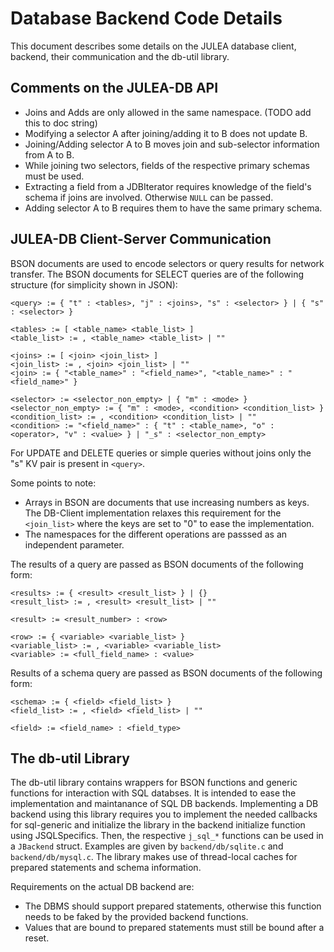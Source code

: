 # Database Backend Code Details

This document describes some details on the JULEA database client, backend, their communication and the db-util library.

## Comments on the JULEA-DB API

- Joins and Adds are only allowed in the same namespace. (TODO add this to doc string)
- Modifying a selector A after joining/adding it to B does not update B.
- Joining/Adding selector A to B moves join and sub-selector information from A to B.
- While joining two selectors, fields of the respective primary schemas must be used.
- Extracting a field from a JDBIterator requires knowledge of the field's schema if joins are involved. Otherwise `NULL` can be passed.
- Adding selector A to B requires them to have the same primary schema.

## JULEA-DB Client-Server Communication

BSON documents are used to encode selectors or query results for network transfer.
The BSON documents for SELECT queries are of the following structure (for simplicity shown in JSON):

```text
<query> := { "t" : <tables>, "j" : <joins>, "s" : <selector> } | { "s" : <selector> }

<tables> := [ <table_name> <table_list> ]
<table_list> := , <table_name> <table_list> | ""

<joins> := [ <join> <join_list> ]
<join_list> := , <join> <join_list> | ""
<join> := { "<table_name>" : "<field_name>", "<table_name>" : "<field_name>" }

<selector> := <selector_non_empty> | { "m" : <mode> }
<selector_non_empty> := { "m" : <mode>, <condition> <condition_list> }
<condition_list> := , <condition> <condition_list> | ""
<condition> := "<field_name>" : { "t" : <table_name>, "o" : <operator>, "v" : <value> } | "_s" : <selector_non_empty>
```

For UPDATE and DELETE queries or simple queries without joins only the "s" KV pair is present in `<query>`.

Some points to note:

- Arrays in BSON are documents that use increasing numbers as keys.
  The DB-Client implementation relaxes this requirement for the `<join_list>` where the keys are set to "0" to ease the implementation.
- The namespaces for the different operations are passsed as an independent parameter.

The results of a query are passed as BSON documents of the following form:

```text
<results> := { <result> <result_list> } | {}
<result_list> := , <result> <result_list> | ""

<result> := <result_number> : <row>

<row> := { <variable> <variable_list> }
<variable_list> := , <variable> <variable_list>
<variable> := <full_field_name> : <value>
```

Results of a schema query are passed as BSON documents of the following form:

```text
<schema> := { <field> <field_list> }
<field_list> := , <field> <field_list> | ""

<field> := <field_name> : <field_type>
```

## The db-util Library

The db-util library contains wrappers for BSON functions and generic functions for interaction with SQL databses.
It is intended to ease the implementation and maintanance of SQL DB backends.
Implementing a DB backend using this library requires you to implement the needed callbacks for sql-generic and initialize the library in the backend initialize function using JSQLSpecifics.
Then, the respective `j_sql_*` functions can be used in a `JBackend` struct.
Examples are given by `backend/db/sqlite.c` and `backend/db/mysql.c`.
The library makes use of thread-local caches for prepared statements and schema information.

Requirements on the actual DB backend are:
- The DBMS should support prepared statements, otherwise this function needs to be faked by the provided backend functions.
- Values that are bound to prepared statements must still be bound after a reset.
